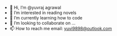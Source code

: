 - 👋 Hi, I’m @yuvraj agrawal
- 👀 I’m interested in reading novels
- 🌱 I’m currently learning how to code
- 💞️ I’m looking to collaborate on ...
- 📫 How to reach me email: yuvi9898@outlook.com

<!---
yuviagra/yuviagra is a ✨ special ✨ repository because its `README.md` (this file) appears on your GitHub profile.
You can click the Preview link to take a look at your changes.
--->
